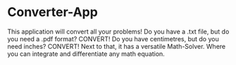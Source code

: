 # Converter-App
This application will convert all your problems! Do you have a .txt file, but do you need a .pdf format? CONVERT! Do you have centimetres, but do you need inches? CONVERT! Next to that, it has a versatile Math-Solver. Where you can integrate and differentiate any math equation.
